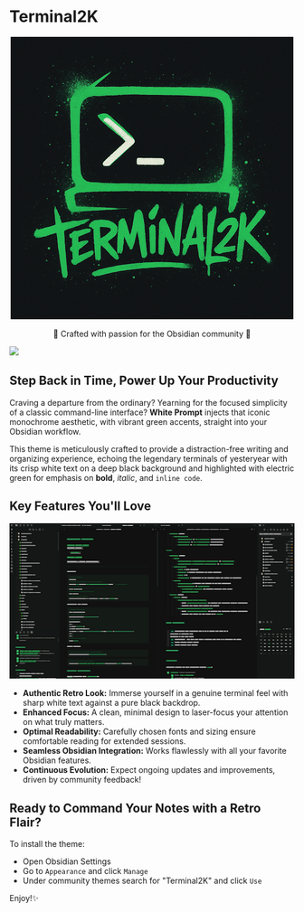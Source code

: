 # Terminal2K

<p align="center">
  <img src="./img/terminal2k.png" />
  <p align="center"> 💚 Crafted with passion for the Obsidian community 💚 </p>
  <div style="width:100%;text-align:"center";">
    <a href="https://www.buymeacoffee.com/isax785"> <img src="https://img.buymeacoffee.com/button-api/?text=Buy%20me%20a%20coffee&emoji=&slug=kepano&button_colour=5F7FFF&font_colour=ffffff&font_family=Poppins&outline_colour=000000&coffee_colour=FFDD00"> </a>
  </div>
</p>

## Step Back in Time, Power Up Your Productivity

Craving a departure from the ordinary? Yearning for the focused simplicity of a classic command-line interface? **White Prompt** injects that iconic monochrome aesthetic, with vibrant green accents, straight into your Obsidian workflow.

This theme is meticulously crafted to provide a distraction-free writing and organizing experience, echoing the legendary terminals of yesteryear with its crisp white text on a deep black background and highlighted with electric green for emphasis on **bold**, *italic*, and `inline code`.

## Key Features You'll Love

<p align="center">
  <img src="./img/screenshot.png" />
</p>

* **Authentic Retro Look:** Immerse yourself in a genuine terminal feel with sharp white text against a pure black backdrop.
* **Enhanced Focus:** A clean, minimal design to laser-focus your attention on what truly matters.
* **Optimal Readability:** Carefully chosen fonts and sizing ensure comfortable reading for extended sessions.
* **Seamless Obsidian Integration:** Works flawlessly with all your favorite Obsidian features.
* **Continuous Evolution:** Expect ongoing updates and improvements, driven by community feedback!

## Ready to Command Your Notes with a Retro Flair?

To install the theme:

- Open Obsidian Settings
- Go to `Appearance` and click `Manage`
- Under community themes search for "Terminal2K" and click `Use`

Enjoy!✨

